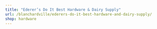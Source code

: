```yaml
---
title: "Ederer’s Do It Best Hard­ware & Dairy Supply"
url: /blanchardville/ederers-do-it-best-hardware-and-dairy-supply/
shop: hardware
---
```

